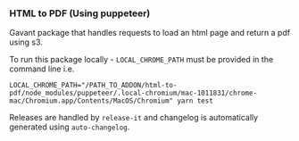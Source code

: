 ### HTML to PDF (Using puppeteer)

Gavant package that handles requests to load an html page and return a pdf using s3.

To run this package locally - `LOCAL_CHROME_PATH` must be provided in the command line i.e.

```
LOCAL_CHROME_PATH="/PATH_TO_ADDON/html-to-pdf/node_modules/puppeteer/.local-chromium/mac-1011831/chrome-mac/Chromium.app/Contents/MacOS/Chromium" yarn test
```

Releases are handled by `release-it` and changelog is automatically generated using `auto-changelog`.
